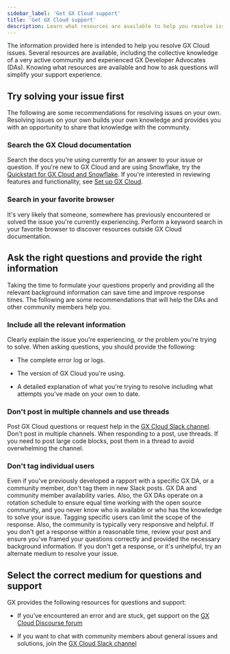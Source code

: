 ```yaml
---
sidebar_label: 'Get GX Cloud support'
title: 'Get GX Cloud support'
description: Learn what resources are available to help you resolve issues with GX Cloud.
---
```


The information provided here is intended to help you resolve GX Cloud issues. Several resources are available, including the collective knowledge of a very active community and experienced GX Developer Advocates (DAs). Knowing what resources are available and how to ask questions will simplify your support experience.

## Try solving your issue first

The following are some recommendations for resolving issues on your own. Resolving issues on your own builds your own knowledge and provides you with an opportunity to share that knowledge with the community. 

### Search the GX Cloud documentation

Search the docs you're using currently for an answer to your issue or question. If you're new to GX Cloud and are using Snowflake, try the [Quickstart for GX Cloud and Snowflake](quickstarts/snowflake_quickstart.md). If you're interested in reviewing features and functionality, see [Set up GX Cloud](/docs/cloud/set_up_gx_cloud).  

### Search in your favorite browser

It's very likely that someone, somewhere has previously encountered or solved the issue you're currently experiencing. Perform a keyword search in your favorite browser to discover resources outside GX Cloud documentation. 

## Ask the right questions and provide the right information

Taking the time to formulate your questions properly and providing all the relevant background information can save time and improve response times. The following are some recommendations that will help the DAs and other community members help you. 

### Include all the relevant information

Clearly explain the issue you're experiencing, or the problem you're trying to solve. When asking questions, you should provide the following:

- The complete error log or logs. 

- The version of GX Cloud you're using.

- A detailed explanation of what you're trying to resolve including what attempts you've made on your own to date.

### Don't post in multiple channels and use threads

Post GX Cloud questions or request help in the [GX Cloud Slack channel](https://greatexpectationstalk.slack.com/archives/C051D941XAL). Don't post in multiple channels. When responding to a post, use threads. If you need to post large code blocks, post them in a thread to avoid overwhelming the channel.

### Don't tag individual users

Even if you've previously developed a rapport with a specific GX DA, or a community member, don't tag them in new Slack posts. GX DA and community member availability varies. Also, the GX DAs operate on a rotation schedule to ensure equal time working with the open source community, and you never know who is available or who has the knowledge to solve your issue. Tagging specific users can limit the scope of the response. Also, the community is typically very responsive and helpful. If you don't get a response within a reasonable time, review your post and ensure you've framed your questions correctly and provided the necessary background information. If you don't get a response, or it's unhelpful, try an alternate medium to resolve your issue.

## Select the correct medium for questions and support

GX provides the following resources for questions and support:

- If you've encountered an error and are stuck, get support on the [GX Cloud Discourse forum](https://discourse.greatexpectations.io/c/cloud-support/17)

- If you want to chat with community members about general issues and solutions, join the [GX Cloud Slack channel](https://greatexpectationstalk.slack.com/archives/C051D941XAL)
